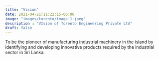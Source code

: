 ```yaml
---
title: "Vision"
date: 2021-04-21T11:22:15+06:00
image: "images/torento/image-1.jpeg"
description : "VIsion of Torento Engineering Private Ltd"
draft: false
---
```


To be the pioneer of manufacturing industrial machinery in the island by identifying and developing innovative products required by the industrial sector in Sri Lanka.
